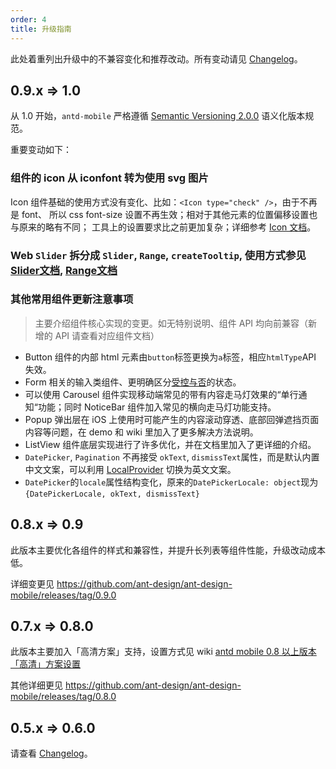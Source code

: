 ```yaml
---
order: 4
title: 升级指南
---
```


此处着重列出升级中的不兼容变化和推荐改动。所有变动请见 [Changelog](/changelog)。

## 0.9.x => 1.0

从 1.0 开始，`antd-mobile` 严格遵循 [Semantic Versioning 2.0.0](http://semver.org/lang/zh-CN/) 语义化版本规范。

重要变动如下：

### 组件的 icon 从 iconfont 转为使用 svg 图片

Icon 组件基础的使用方式没有变化、比如：`<Icon type="check" />`，由于不再是 font、
所以 css font-size 设置不再生效；相对于其他元素的位置偏移设置也与原来的略有不同；
工具上的设置要求比之前更加复杂；详细参考 [Icon 文档](https://mobile.ant.design/components/icon/)。

### Web `Slider` 拆分成 `Slider`, `Range`, `createTooltip`, 使用方式参见 [Slider文档](https://mobile.ant.design/components/slider), [Range文档](https://mobile.ant.design/components/range)

### 其他常用组件更新注意事项

> 主要介绍组件核心实现的变更。如无特别说明、组件 API 均向前兼容（新增的 API 请查看对应组件文档）

- Button 组件的内部 html 元素由`button`标签更换为`a`标签，相应`htmlType`API 失效。
- Form 相关的输入类组件、更明确区分[受控与否](https://facebook.github.io/react/docs/forms.html#controlled-components)的状态。
- 可以使用 Carousel 组件实现移动端常见的带有内容走马灯效果的“单行通知“功能；同时 NoticeBar 组件加入常见的横向走马灯功能支持。
- Popup 弹出层在 iOS 上使用时可能产生的内容滚动穿透、底部回弹遮挡页面内容等问题，在 demo 和 wiki 里加入了更多解决方法说明。
- ListView 组件底层实现进行了许多优化，并在文档里加入了更详细的介绍。
- `DatePicker`, `Pagination` 不再接受 `okText`, `dismissText`属性，而是默认内置中文文案，可以利用 [LocalProvider](https://mobile.ant.design/components/locale-provider/) 切换为英文文案。
-  `DatePicker`的`locale`属性结构变化，原来的`DatePickerLocale: object`现为`{DatePickerLocale, okText, dismissText}`

## 0.8.x => 0.9

此版本主要优化各组件的样式和兼容性，并提升长列表等组件性能，升级改动成本低。

详细变更见 https://github.com/ant-design/ant-design-mobile/releases/tag/0.9.0

## 0.7.x => 0.8.0

此版本主要加入「高清方案」支持，设置方式见 wiki
[antd mobile 0.8 以上版本「高清」方案设置](https://github.com/ant-design/ant-design-mobile/wiki)

其他详细更见 https://github.com/ant-design/ant-design-mobile/releases/tag/0.8.0

## 0.5.x => 0.6.0

请查看 [Changelog](/changelog#0.6.0)。
